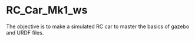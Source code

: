 # RC_Car_Mk1_ws
The objective is to make a simulated RC car to master the basics of gazebo and URDF files.
